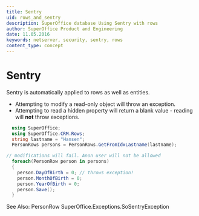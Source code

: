```yaml
---
title: Sentry
uid: rows_and_sentry
description: SuperOffice database Using Sentry with rows
author: SuperOffice Product and Engineering
date: 11.05.2016
keywords: netserver, security, sentry, rows
content_type: concept
---
```


# Sentry

Sentry is automatically applied to rows as well as entities.

* Attempting to modify a read-only object will throw an exception.
* Attempting to read a hidden property will return a blank value - reading will **not** throw exceptions.

```csharp
  using SuperOffice;
  using SuperOffice.CRM.Rows;
  string lastname = "Hansen";
  PersonRows persons = PersonRows.GetFromIdxLastname(lastname);

// modifications will fail. Anon user will not be allowed
  foreach(PersonRow person in persons)
  {
    person.DayOfBirth = 0; // throws exception!
    person.MonthOfBirth = 0;
    person.YearOfBirth = 0;
    person.Save();
  }
```

See Also: PersonRow SuperOffice.Exceptions.SoSentryException
